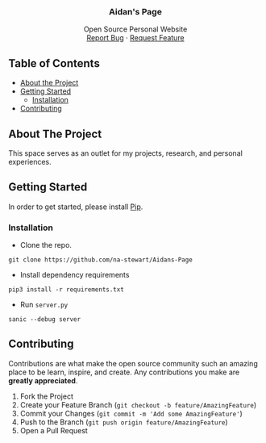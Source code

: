 <!--
*** Thanks for checking out this README Template. If you have a suggestion that would
*** make this better, please fork the repo and create a pull request or simply open
*** an issue with the tag "enhancement".
*** Thanks again! Now go create something AMAZING! :D
***
***
***
*** To avoid retyping too much info. Do a search and replace for the following:
*** github_username, repo_name, twitter_handle, email
-->

<!-- PROJECT SHIELDS -->
<!--
*** I'm using markdown "reference style" links for readability.
*** Reference links are enclosed in brackets [ ] instead of parentheses ( ).
*** See the bottom of this document for the declaration of the reference variables
*** for contributors-url, forks-url, etc. This is an optional, concise syntax you may use.
*** https://www.markdownguide.org/basic-syntax/#reference-style-links
-->

<!-- PROJECT LOGO -->
<br />
<p align="center">
  <h3 align="center">Aidan's Page</h3>

  <p align="center">
   Open Source Personal Website
    <br />
    <a href="https://github.com/na-stewart/Aidans-Page/issues">Report Bug</a>
    ·
    <a href="https://github.com/na-stewart/Aidans-Page/pulls">Request Feature</a>
  </p>
</p>


<!-- TABLE OF CONTENTS -->
## Table of Contents

* [About the Project](#about-the-project)
* [Getting Started](#getting-started)
  * [Installation](#installation)
* [Contributing](#contributing)


<!-- ABOUT THE PROJECT -->
## About The Project

This space serves as an outlet for my projects, research, and personal experiences.

<!-- GETTING STARTED -->
## Getting Started

In order to get started, please install [Pip](https://pypi.org/).

### Installation

* Clone the repo.

```shell
git clone https://github.com/na-stewart/Aidans-Page
````

* Install dependency requirements

```shell
pip3 install -r requirements.txt
````

* Run `server.py`

```shell
sanic --debug server
````

<!-- CONTRIBUTING -->
## Contributing

Contributions are what make the open source community such an amazing place to be learn, inspire, and create. Any contributions you make are **greatly appreciated**.

1. Fork the Project
2. Create your Feature Branch (`git checkout -b feature/AmazingFeature`)
3. Commit your Changes (`git commit -m 'Add some AmazingFeature'`)
4. Push to the Branch (`git push origin feature/AmazingFeature`)
5. Open a Pull Request
